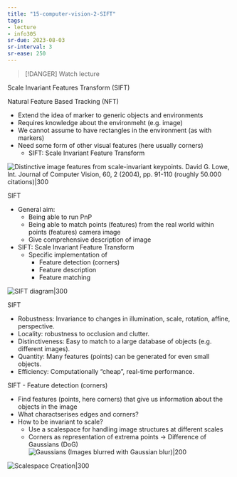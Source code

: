 ```yaml
---
title: "15-computer-vision-2-SIFT"
tags: 
- lecture
- info305
sr-due: 2023-08-03
sr-interval: 3
sr-ease: 250
---
```


> [!DANGER] Watch lecture

Scale Invariant Features Transform (SIFT)

Natural Feature Based Tracking (NFT)
- Extend the idea of marker to generic objects and environments 
- Requires knowledge about the environmeht (e.g. image) 
- We cannot assume to have rectangles in the environment (as with markers) 
- Need some form of other visual features (here usually corners) 
	- SIFT: Scale Invariant Feature Transform

![Distinctive image features from scale-invariant keypoints. David G. Lowe, Int. Journal of Computer Vision, 60, 2 (2004), pp. 91-110 (roughly 50.000 citations)|300](https://i.imgur.com/u5KvNpD.png)

SIFT
- General aim: 
	- Being able to run PnP 
	- Being able to match points (features) from the real world within points (features) camera image 
	- Give comprehensive description of image
- SIFT: Scale Invariant Feature Transform 
	- Specific implementation of 
		- Feature detection (corners) 
		- Feature description 
		- Feature matching

![SIFT diagram|300](https://i.imgur.com/h4Xm7B5.png)

SIFT
- Robustness: Invariance to changes in illumination, scale, rotation, affine, perspective. 
- Locality: robustness to occlusion and clutter. 
- Distinctiveness: Easy to match to a large database of objects (e.g. different images). 
- Quantity: Many features (points) can be generated for even small objects. 
- Efficiency: Computationally “cheap”, real-time performance.

SIFT - Feature detection (corners)
- Find features (points, here corners) that give us information about the objects in the image 
- What charactserises edges and corners? 
- How to be invariant to scale? 
	- Use a scalespace for handling image structures at different scales 
	- Corners as representation of extrema points -> Difference of Gaussians (DoG)
![Gaussians (Images blurred with Gaussian blur)|200](https://i.imgur.com/VqUlBm3.png)

![Scalespace Creation|300](https://i.imgur.com/bhttRBD.png)
